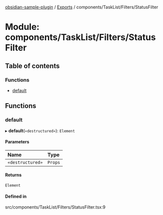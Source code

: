 [obsidian-sample-plugin](../README.md) / [Exports](../modules.md) / components/TaskList/Filters/StatusFilter

# Module: components/TaskList/Filters/StatusFilter

## Table of contents

### Functions

- [default](components_TaskList_Filters_StatusFilter.md#default)

## Functions

### default

▸ **default**(`«destructured»`): `Element`

#### Parameters

| Name | Type |
| :------ | :------ |
| `«destructured»` | `Props` |

#### Returns

`Element`

#### Defined in

src/components/TaskList/Filters/StatusFilter.tsx:9

